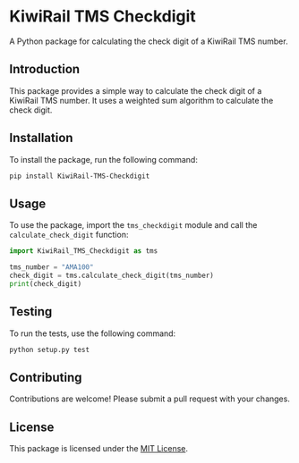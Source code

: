# KiwiRail TMS Checkdigit

A Python package for calculating the check digit of a KiwiRail TMS number.

## Introduction

This package provides a simple way to calculate the check digit of a KiwiRail TMS number. It uses a weighted sum algorithm to calculate the check digit.

## Installation

To install the package, run the following command:

```bash
pip install KiwiRail-TMS-Checkdigit
```

## Usage

To use the package, import the `tms_checkdigit` module and call the `calculate_check_digit` function:

```python
import KiwiRail_TMS_Checkdigit as tms

tms_number = "AMA100"
check_digit = tms.calculate_check_digit(tms_number)
print(check_digit)
```

## Testing

To run the tests, use the following command:

```bash
python setup.py test
```

## Contributing

Contributions are welcome! Please submit a pull request with your changes.

## License

This package is licensed under the [MIT License](LICENSE).
